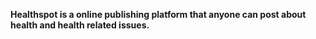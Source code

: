 __Healthspot is a online publishing platform that anyone can post about health and health related issues.__